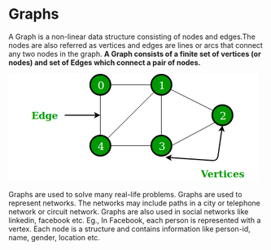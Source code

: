 # Graphs

A Graph is a non-linear data structure consisting of nodes and edges.The nodes are also referred as vertices and edges are lines or arcs that connect any two nodes in the graph. **A Graph consists of a finite set of vertices \(or nodes\) and set of Edges which connect a pair of nodes.**

![](../../.gitbook/assets/image%20%286%29.png)

Graphs are used to solve many real-life problems. Graphs are used to represent networks. The networks may include paths in a city or telephone network or circuit network. Graphs are also used in social networks like linkedin, facebook etc. Eg., In Facebook, each person is represented with a vertex. Each node is a structure and contains information like person-id, name, gender, location etc.





